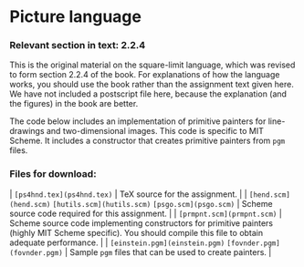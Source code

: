 # Picture language

### Relevant section in text: 2.2.4

This is the original material on the square-limit language, which was revised to form section 2.2.4 of the book. For explanations of how the language works, you should use the book rather than the assignment text given here. We have not included a postscript file here, because the explanation (and the figures) in the book are better.

The code below includes an implementation of primitive painters for line-drawings and two-dimensional images. This code is specific to MIT Scheme. It includes a constructor that creates primitive painters from `pgm` files.

### Files for download:

| `[ps4hnd.tex](ps4hnd.tex)` | TeX source for the assignment. |
| `[hend.scm](hend.scm)`
`[hutils.scm](hutils.scm)`
`[psgo.scm](psgo.scm)` | Scheme source code required for this assignment. |
| `[prmpnt.scm](prmpnt.scm)` | Scheme source code implementing constructors for primitive painters (highly MIT Scheme specific). You should compile this file to obtain adequate performance. |
| `[einstein.pgm](einstein.pgm)`
`[fovnder.pgm](fovnder.pgm)` | Sample `pgm` files that can be used to create painters. |